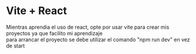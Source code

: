 <h1>Vite + React</h1>
<p>Mientras aprendia el uso de react, opte por usar vite para crear mis proyectos ya que facilito mi aprendizaje<br>
para arrancar el proyecto se debe utilizar el comando "npm run dev" en vez de start</p>

